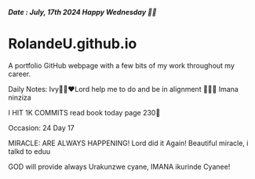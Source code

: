 ***Date : July, 17th 2024 Happy Wednesday 🫶🏾***
# RolandeU.github.io
 
A portfolio GitHub webpage with a few bits of my work throughout my career.

Daily Notes:
Ivy🙌🏽❤️Lord help me to do and be in alignment  💚🙏🏾 Imana ninziza

I HIT 1K COMMITS
read book today page 230💚

Occasion: 24
 Day 17

MIRACLE: ARE ALWAYS HAPPENING!
Lord did it Again! Beautiful miracle, i talkd to eduu

GOD will provide always 
Urakunzwe cyane, IMANA ikurinde Cyanee!






